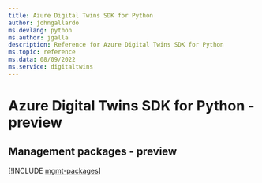 ```yaml
---
title: Azure Digital Twins SDK for Python
author: johngallardo
ms.devlang: python
ms.author: jgalla
description: Reference for Azure Digital Twins SDK for Python
ms.topic: reference
ms.data: 08/09/2022
ms.service: digitaltwins
---
```

# Azure Digital Twins SDK for Python - preview

## Management packages - preview
[!INCLUDE [mgmt-packages](digital-twins-mgmt-index.md)]
